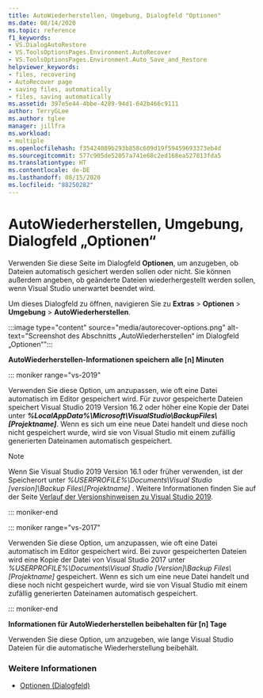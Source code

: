 ```yaml
---
title: AutoWiederherstellen, Umgebung, Dialogfeld "Optionen"
ms.date: 08/14/2020
ms.topic: reference
f1_keywords:
- VS.DialogAutoRestore
- VS.ToolsOptionsPages.Environment.AutoRecover
- VS.ToolsOptionsPages.Environment.Auto_Save_and_Restore
helpviewer_keywords:
- files, recovering
- AutoRecover page
- saving files, automatically
- files, saving automatically
ms.assetid: 397e5e44-4bbe-4289-94d1-642b466c9111
author: TerryGLee
ms.author: tglee
manager: jillfra
ms.workload:
- multiple
ms.openlocfilehash: f35424089b293b858c609d19f59459693373eb4d
ms.sourcegitcommit: 577c905de52057a741e68c2ed168ea527813fda5
ms.translationtype: HT
ms.contentlocale: de-DE
ms.lasthandoff: 08/15/2020
ms.locfileid: "88250282"
---
```

# <a name="autorecover-environment-options-dialog-box"></a>AutoWiederherstellen, Umgebung, Dialogfeld „Optionen“

Verwenden Sie diese Seite im Dialogfeld **Optionen**, um anzugeben, ob Dateien automatisch gesichert werden sollen oder nicht. Sie können außerdem angeben, ob geänderte Dateien wiederhergestellt werden sollen, wenn Visual Studio unerwartet beendet wird.

Um dieses Dialogfeld zu öffnen, navigieren Sie zu **Extras** > **Optionen** > **Umgebung** > **AutoWiederherstellen**.

:::image type="content" source="media/autorecover-options.png" alt-text="Screenshot des Abschnitts „AutoWiederherstellen“ im Dialogfeld „Optionen“":::

**AutoWiederherstellen-Informationen speichern alle [n] Minuten**

::: moniker range="vs-2019"

Verwenden Sie diese Option, um anzupassen, wie oft eine Datei automatisch im Editor gespeichert wird. Für zuvor gespeicherte Dateien speichert Visual Studio 2019 Version 16.2 oder höher eine Kopie der Datei unter ***%LocalAppData%\Microsoft\VisualStudio\BackupFiles\\[Projektname]***. Wenn es sich um eine neue Datei handelt und diese noch nicht gespeichert wurde, wird sie von Visual Studio mit einem zufällig generierten Dateinamen automatisch gespeichert.

> [!NOTE]
> Wenn Sie Visual Studio 2019 Version 16.1 oder früher verwenden, ist der Speicherort unter *%USERPROFILE%\Documents\Visual Studio [version]\Backup Files\\[Projektname]* . Weitere Informationen finden Sie auf der Seite [Verlauf der Versionshinweisen zu Visual Studio 2019](/visualstudio/releases/2019/release-notes-history/).

::: moniker-end

::: moniker range="vs-2017"

Verwenden Sie diese Option, um anzupassen, wie oft eine Datei automatisch im Editor gespeichert wird. Bei zuvor gespeicherten Dateien wird eine Kopie der Datei von Visual Studio 2017 unter *%USERPROFILE%\Documents\Visual Studio [Version]\Backup Files\\[Projektname]* gespeichert. Wenn es sich um eine neue Datei handelt und diese noch nicht gespeichert wurde, wird sie von Visual Studio mit einem zufällig generierten Dateinamen automatisch gespeichert.

::: moniker-end

**Informationen für AutoWiederherstellen beibehalten für [n] Tage**

Verwenden Sie diese Option, um anzugeben, wie lange Visual Studio Dateien für die automatische Wiederherstellung beibehält.

### <a name="see-also"></a>Weitere Informationen

- [Optionen (Dialogfeld)](../../ide/reference/options-dialog-box-visual-studio.md)

